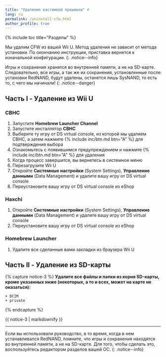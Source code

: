 ```yaml
---
title: "Удаление кастомной прошивки" #
lang: ru
permalink: /uninstall-cfw.html
author_profile: true
---
```


{% include toc title="Разделы" %}

Мы удалим CFW из вашей Wii U. Метод удаления не зависит от метода установки. По окончанию инструкции, приставка вернется к изначальной конфигурации.
{: .notice--info}

Игры и сохранения хранятся во внутренней памяти, а не на SD-карте. Следовательно, все игры, а так же их сохранения, установленные после установки RedNAND, будут удалены, останется лишь SysNAND, то есть то, с чего мы начинали!
{: .notice--danger}

## Часть I - Удаление из Wii U

### CBHC

1. Запустите **Homebrew Launcher Channel**
1. Запустите инсталлятор **CBHC**
1. Выберите ту игру от DS virtual console, из которой мы удаляем CBHC, а затем нажмите {% include inc/btn.md btn="A" %} для подтверждения выбора
1. Ознакомьтесь с появившимся предупреждением и нажмите {% include inc/btn.md btn="A" %} для удаления
1. Когда процесс завершится, вы вернетесь в системное меню
1. Перезагрузите Wii U
1. Откройте **Системные настройки** (System Settings), **Управление данными** (Data Management) и удалите вашу игру от DS virtual console
1. Переустановите вашу игру от DS virtual console из eShop

### Haxchi

1. Откройте **Системные настройки** (System Settings), **Управление данными** (Data Management) и удалите вашу игру от DS virtual console
1. Переустановите вашу игру от DS virtual console из eShop

### Homebrew Launcher

1. Удалите все сделанные вами закладки из браузера Wii U

## Часть II - Удаление из SD-карты

{% capture notice-3 %}
**Удалите все файлы и папки из корня SD-карты, **кроме** указанных ниже (некоторых, а то и всех, может на карте не оказаться):**

    + DCIM
    + private

{% endcapture %}

<div class="notice--info">{{ notice-3 | markdownify }}</div>

___

Если вы использовали руководство, в то время, когда в нем устанавливался RedNAND, помните, что игры и сохранения находятся во внутренней памяти, а не на SD-карте. Для того, чтобы сделать это, воспользуйтесь редактором разделов вашей ОС.
{: .notice--info}